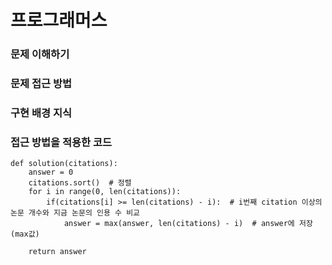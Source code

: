 # 프로그래머스


### 문제 이해하기


### 문제 접근 방법


### 구현 배경 지식


### 접근 방법을 적용한 코드
```
def solution(citations):
    answer = 0
    citations.sort()  # 정렬
    for i in range(0, len(citations)):
        if(citations[i] >= len(citations) - i):  # i번째 citation 이상의 논문 개수와 지금 논문의 인용 수 비교
            answer = max(answer, len(citations) - i)  # answer에 저장(max값)

    return answer

```
